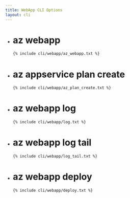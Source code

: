 ```yaml
---
title: WebApp CLI Options
layout: cli
---
```


- # az webapp
  ```bash
  {% include cli/webapp/az_webapp.txt %}
  ```
- # az appservice plan create
  ```bash
  {% include cli/webapp/az_plan_create.txt %}
  ```
- # az webapp log
  ```bash
  {% include cli/webapp/log.txt %}
  ```
- # az webapp log tail
  ```bash
  {% include cli/webapp/log_tail.txt %}
  ```
- # az webapp deploy
  ```bash
  {% include cli/webapp/deploy.txt %}
  ```

